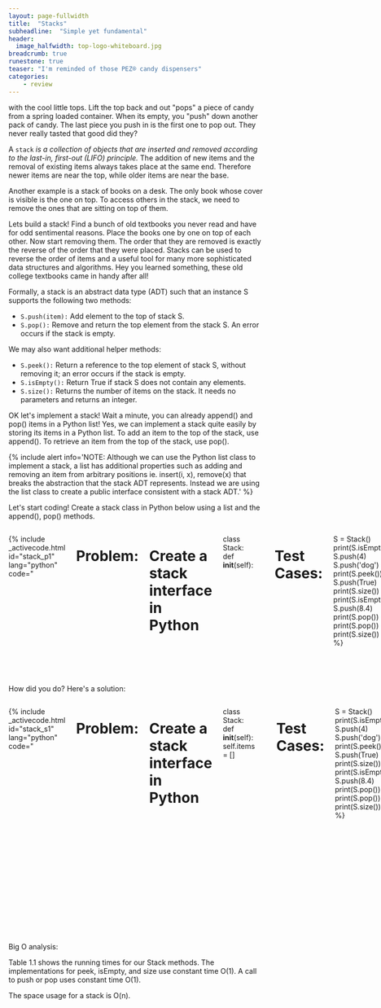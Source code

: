 ```yaml
---
layout: page-fullwidth
title:  "Stacks"
subheadline:  "Simple yet fundamental"
header:
  image_halfwidth: top-logo-whiteboard.jpg
breadcrumb: true
runestone: true
teaser: "I'm reminded of those PEZ® candy dispensers"
categories:
    - review
---
```


with the cool little tops.
Lift the top back and out "pops" a piece of candy from a spring loaded container.
When its empty, you "push" down another pack of candy. The last piece you push in
is the first one to pop out. They never really tasted that good did they?

A ```stack``` _is a collection of objects that are inserted and
removed according to the last-in, first-out (LIFO) principle._
The addition of new items and the removal of existing items always takes place at the same end.
Therefore newer items are near the top, while older items are near the base.

Another example is a stack of books on a desk. The only book whose cover is visible is the one on top.
To access others in the stack, we need to remove the ones that are sitting on top of them.

Lets build a stack!
Find a bunch of old textbooks you never read and have for odd sentimental reasons.
Place the books one by one on top of each other. Now start removing them. The order that they are removed is
exactly the reverse of the order that they were placed. Stacks can be used to reverse the order of items and
a useful tool for many more sophisticated data structures and algorithms. Hey you learned something, these old college textbooks came in handy after all!



Formally, a stack is an abstract data type (ADT) such that an instance S supports the following two methods:

* ```S.push(item):``` Add element to the top of stack S.
* ```S.pop():``` Remove and return the top element from the stack S. An error occurs if the stack is empty.

We may also want additional helper methods:

* ```S.peek():``` Return a reference to the top element of stack S, without removing it; an error occurs if the stack is empty.
* ```S.isEmpty():``` Return True if stack S does not contain any elements.
* ```S.size():``` Returns the number of items on the stack. It needs no parameters and returns an integer.


OK let's implement a stack! Wait a minute, you can already append() and pop() items in a Python list! Yes, we can
implement a stack quite easily by storing its items in a Python list. To add an item to the top of the stack, use append().
To retrieve an item from the top of the stack, use pop().

{% include alert info='NOTE: Although we can use the Python list class to implement a stack,
a list has additional properties such as adding and removing an item from arbitrary positions ie. insert(i, x),  remove(x) that breaks the
abstraction that the stack ADT represents. Instead we are using the list class to create a public interface consistent with a stack ADT.' %}


Let's start coding! Create a stack class in Python below using a list and the append(), pop() methods.

<div class="row">
<div class="small-12 columns" style="font-size: 14px">

{% include _activecode.html id="stack_p1" lang="python" code="
# Problem:
# Create a stack interface in Python

class Stack:
    def __init__(self):


    def push(self, item):


    def pop(self):


    def peek(self):


    def isEmpty(self):


    def size(self):



# Test Cases:
S = Stack()
print(S.isEmpty())
S.push(4)
S.push('dog')
print(S.peek())
S.push(True)
print(S.size())
print(S.isEmpty())
S.push(8.4)
print(S.pop())
print(S.pop())
print(S.size())
" %}

<!-- Errors -->
<div id="errors"></div>
</div>
</div>




How did you do? Here's a solution:

<div class="row">
<div class="small-12 columns" style="font-size: 14px">

{% include _activecode.html id="stack_s1" lang="python" code="
# Problem:
# Create a stack interface in Python

class Stack:
    def __init__(self):
        self.items = []

    def push(self, item):
        self.items.append(item)

    def pop(self):
        return self.items.pop()

    def peek(self):
        return self.items[len(self.items)-1]

    def isEmpty(self):
        return self.items == 0

    def size(self):
        return len(self.items)


# Test Cases:
S = Stack()
print(S.isEmpty())
S.push(4)
S.push('dog')
print(S.peek())
S.push(True)
print(S.size())
print(S.isEmpty())
S.push(8.4)
print(S.pop())
print(S.pop())
print(S.size())
" %}

<!-- Errors -->
<div id="errors"></div>
</div>
</div>

Big O analysis:

Table 1.1 shows the running times for our Stack methods.
The implementations for peek, isEmpty, and size use constant time O(1).
A call to push or pop uses constant time O(1).

The space usage for a stack is O(n).